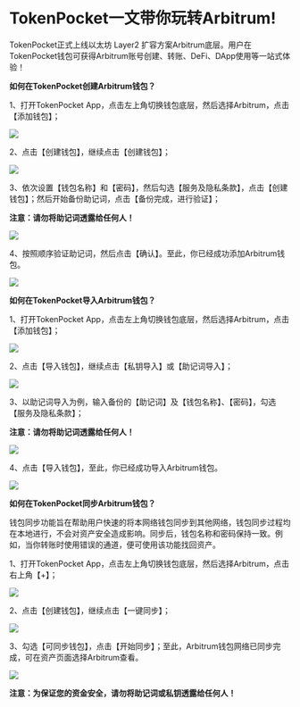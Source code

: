 # TokenPocket一文带你玩转Arbitrum!

TokenPocket正式上线以太坊 Layer2 扩容方案Arbitrum底层。用户在TokenPocket钱包可获得Arbitrum账号创建、转账、DeFi、DApp使用等一站式体验！

**如何在TokenPocket创建Arbitrum钱包？**

1、打开TokenPocket App，点击左上角切换钱包底层，然后选择Arbitrum，点击【添加钱包】；

![](<../.gitbook/assets/1 (32).png>)

2、点击【创建钱包】，继续点击【创建钱包】；

![](<../.gitbook/assets/2 (29).png>)

3、依次设置【钱包名称】和【密码】，然后勾选【服务及隐私条款】，点击【创建钱包】；然后开始备份助记词，点击【备份完成，进行验证】；

**注意：请勿将助记词透露给任何人！**

![](<../.gitbook/assets/3 (23).png>)

4、按照顺序验证助记词，然后点击【确认】。至此，你已经成功添加Arbitrum钱包。

![](<../.gitbook/assets/4 (16).png>)

**如何在TokenPocket导入Arbitrum钱包？**

1、打开TokenPocket App，点击左上角切换钱包底层，然后选择Arbitrum，点击【添加钱包】；

![](<../.gitbook/assets/5 (12).png>)

2、点击【导入钱包】，继续点击【私钥导入】或【助记词导入】；

![](<../.gitbook/assets/6 (10).png>)

3、以助记词导入为例，输入备份的【助记词】及【钱包名称】、【密码】，勾选【服务及隐私条款】；

**注意：请勿将助记词透露给任何人！**

![](<../.gitbook/assets/7 (6).png>)

4、点击【导入钱包】，至此，你已经成功导入Arbitrum钱包。

![](<../.gitbook/assets/8 (3).png>)

**如何在TokenPocket同步Arbitrum钱包？**

钱包同步功能旨在帮助用户快速的将本网络钱包同步到其他网络，钱包同步过程均在本地进行，不会对资产安全造成影响。同步后，钱包名称和密码保持一致。例如，当你转账时使用错误的通道，便可使用该功能找回资产。

1、打开TokenPocket App，点击左上角切换钱包底层，然后选择Arbitrum，点击右上角【+】；

![](<../.gitbook/assets/9 (6).png>)

2、点击【创建钱包】，继续点击【一键同步】；

![](<../.gitbook/assets/10 (4).png>)

3、勾选【可同步钱包】，点击【开始同步】；至此，Arbitrum钱包网络已同步完成，可在资产页面选择Arbitrum查看。

![](<../.gitbook/assets/11 (3).png>)

**注意：为保证您的资金安全，请勿将助记词或私钥透露给任何人！**
